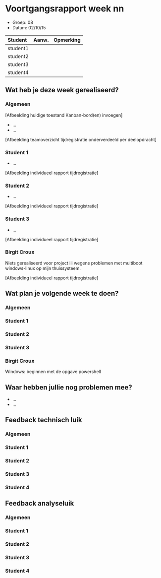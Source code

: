 # Voortgangsrapport week nn

* Groep: 08
* Datum: 02/10/15

| Student  | Aanw. | Opmerking |
| :---     | :---  | :---      |
| student1 |       |           |
| student2 |       |           |
| student3 |       |           |
| student4 |       |           |

## Wat heb je deze week gerealiseerd?

### Algemeen

[Afbeelding huidige toestand Kanban-bord(en) invoegen]

* ...
* ...

[Afbeelding teamoverzicht tijdregistratie onderverdeeld per deelopdracht]

### Student 1

* ...

[Afbeelding individueel rapport tijdregistratie]

### Student 2

* ...

[Afbeelding individueel rapport tijdregistratie]

### Student 3

* ...

[Afbeelding individueel rapport tijdregistratie]

### Birgit Croux

Niets gerealiseerd voor project iii wegens problemen met multiboot windows-linux op mijn thuissysteem.

[Afbeelding individueel rapport tijdregistratie]

## Wat plan je volgende week te doen?

### Algemeen
### Student 1
### Student 2
### Student 3
### Birgit Croux

Windows: beginnen met de opgave powershell 

## Waar hebben jullie nog problemen mee?

* ...
* ...

## Feedback technisch luik

### Algemeen

### Student 1
### Student 2
### Student 3
### Student 4

## Feedback analyseluik

### Algemeen

### Student 1
### Student 2
### Student 3
### Student 4
